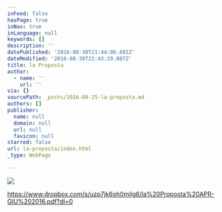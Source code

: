 ```yaml
---
inFeed: false
hasPage: true
inNav: true
inLanguage: null
keywords: []
description: ''
datePublished: '2016-08-30T21:44:06.082Z'
dateModified: '2016-08-30T21:43:29.007Z'
title: la Proposta
author:
  - name: ''
    url: ''
via: {}
sourcePath: _posts/2016-08-25-la-proposta.md
authors: []
publisher:
  name: null
  domain: null
  url: null
  favicon: null
starred: false
url: la-proposta/index.html
_type: WebPage

---
```

![](https://the-grid-user-content.s3-us-west-2.amazonaws.com/34c6ef26-89d2-4b22-a0dc-67ccacf555cc.jpg)

https://www.dropbox.com/s/uzp7jk6oh0milg6/la%20Proposta%20APR-GIU%202016.pdf?dl=0